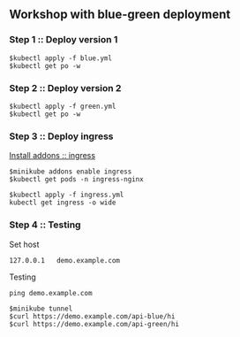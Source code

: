 ## Workshop with blue-green deployment

### Step 1 :: Deploy version 1
```
$kubectl apply -f blue.yml
$kubectl get po -w
```

### Step 2 :: Deploy version 2
```
$kubectl apply -f green.yml
$kubectl get po -w
```

### Step 3 :: Deploy ingress

[Install addons :: ingress](https://kubernetes.io/docs/tasks/access-application-cluster/ingress-minikube/)
```
$minikube addons enable ingress
$kubectl get pods -n ingress-nginx
```

```
$kubectl apply -f ingress.yml
kubectl get ingress -o wide
```

### Step 4 :: Testing
Set host
```
127.0.0.1   demo.example.com
```

Testing
```
ping demo.example.com

$minikube tunnel
$curl https://demo.example.com/api-blue/hi
$curl https://demo.example.com/api-green/hi
```